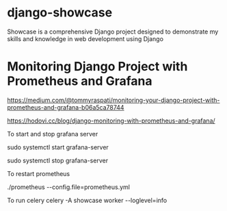 # django-showcase
Showcase is a comprehensive Django project designed to demonstrate my skills and knowledge in web development using Django

# Monitoring Django Project with Prometheus and Grafana

https://medium.com/@tommyraspati/monitoring-your-django-project-with-prometheus-and-grafana-b06a5ca78744


https://hodovi.cc/blog/django-monitoring-with-prometheus-and-grafana/



To start and stop grafana server

sudo systemctl start grafana-server

sudo systemctl stop grafana-server



To restart prometheus

./prometheus --config.file=prometheus.yml


To run celery
celery -A showcase worker --loglevel=info

